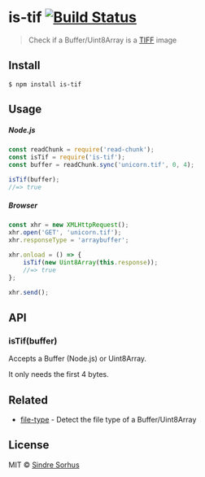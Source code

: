 # is-tif [![Build Status](https://travis-ci.org/sindresorhus/is-tif.svg?branch=master)](https://travis-ci.org/sindresorhus/is-tif)

> Check if a Buffer/Uint8Array is a [TIFF](https://en.wikipedia.org/wiki/TIFF) image


## Install

```
$ npm install is-tif
```


## Usage

##### Node.js

```js
const readChunk = require('read-chunk');
const isTif = require('is-tif');
const buffer = readChunk.sync('unicorn.tif', 0, 4);

isTif(buffer);
//=> true
```

##### Browser

```js
const xhr = new XMLHttpRequest();
xhr.open('GET', 'unicorn.tif');
xhr.responseType = 'arraybuffer';

xhr.onload = () => {
	isTif(new Uint8Array(this.response));
	//=> true
};

xhr.send();
```


## API

### isTif(buffer)

Accepts a Buffer (Node.js) or Uint8Array.

It only needs the first 4 bytes.


## Related

- [file-type](https://github.com/sindresorhus/file-type) - Detect the file type of a Buffer/Uint8Array


## License

MIT © [Sindre Sorhus](https://sindresorhus.com)
